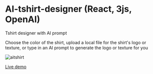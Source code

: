 # AI-tshirt-designer (React, 3js, OpenAI)

Tshirt designer with AI prompt

Choose the color of the shirt, upload a local file for the shirt's logo or texture, or type in an AI prompt to generate the logo or texture for you

![aitshirt](https://github.com/andrejs-is-on-the-computer/AI-tshirt-designer--react-3js/assets/63778410/7e0222e3-ca3b-4dc6-b094-a6492d803801)

[Live demo](https://teal-bublanina-352d32.netlify.app/)

